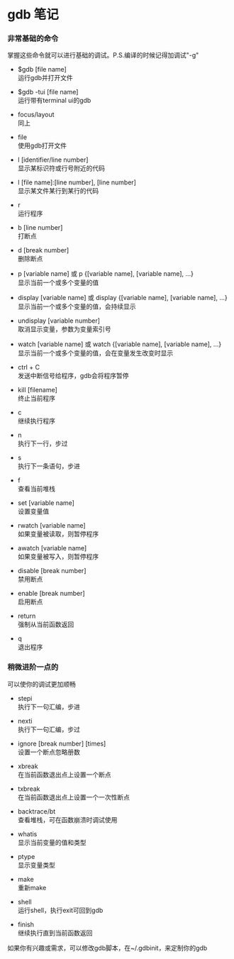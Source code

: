 # gdb 笔记


### 非常基础的命令  
  掌握这些命令就可以进行基础的调试。P.S.编译的时候记得加调试"-g"


  - $gdb [file name]  
  运行gdb并打开文件  

  - $gdb -tui [file name]  
  运行带有terminal ui的gdb  

  - focus/layout  
  同上  

  - file  
  使用gdb打开文件  

  - l [identifier/line number]  
  显示某标识符或行号附近的代码  

  - l [file name]:[line number], [line number]  
  显示某文件某行到某行的代码  

  - r  
  运行程序  

  - b [line number]  
  打断点  

  - d [break number]  
  删除断点  

  - p [variable name] 或 p {[variable name], [variable name], ...}  
  显示当前一个或多个变量的值  

  - display [variable name] 或 display {[variable name], [variable name], ...}  
  显示当前一个或多个变量的值，会持续显示  

  - undisplay [variable number]  
  取消显示变量，参数为变量索引号  

  - watch [variable name] 或 watch {[variable name], [variable name], ...}  
  显示当前一个或多个变量的值，会在变量发生改变时显示  

  - ctrl + C  
  发送中断信号给程序，gdb会将程序暂停  

  - kill [filename]  
  终止当前程序  

  - c  
  继续执行程序  

  - n  
  执行下一行，步过  

  - s  
  执行下一条语句，步进  
  
  - f  
  查看当前堆栈  

  - set [variable name]  
  设置变量值  

  - rwatch [variable name]  
  如果变量被读取，则暂停程序  

  - awatch [variable name]  
  如果变量被写入，则暂停程序  

  - disable [break number]  
  禁用断点  

  - enable [break number]  
  启用断点  

  - return  
  强制从当前函数返回  

  - q  
  退出程序


### 稍微进阶一点的  
  可以使你的调试更加顺畅


  - stepi  
  执行下一句汇编，步进  

  - nexti  
  执行下一句汇编，步过  

  - ignore [break number] [times]  
  设置一个断点忽略册数  

  - xbreak  
  在当前函数退出点上设置一个断点  

  - txbreak  
  在当前函数退出点上设置一个一次性断点

  - backtrace/bt  
  查看堆栈，可在函数崩溃时调试使用  

  - whatis  
  显示当前变量的值和类型  

  - ptype  
  显示变量类型  

  - make  
  重新make  

  - shell  
  运行shell，执行exit可回到gdb  

  - finish  
  继续执行直到当前函数返回  


  如果你有兴趣或需求，可以修改gdb脚本，在~/.gdbinit，来定制你的gdb
